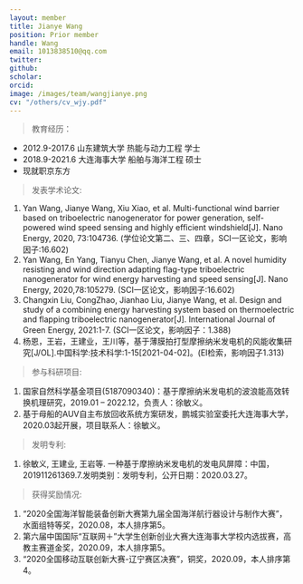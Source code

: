 ```yaml
---
layout: member
title: Jianye Wang
position: Prior member
handle: Wang
email: 1013838510@qq.com
twitter: 
github: 
scholar:
orcid: 
image: /images/team/wangjianye.png
cv: "/others/cv_wjy.pdf"
---
```


> 教育经历：

- 2012.9-2017.6 山东建筑大学 热能与动力工程 学士
- 2018.9-2021.6 大连海事大学 船舶与海洋工程 硕士
- 现就职京东方


> 发表学术论文:

1. Yan Wang, Jianye Wang, Xiu Xiao, et al. Multi-functional wind barrier based on triboelectric nanogenerator for power generation, self-powered wind speed sensing and highly efficient windshield[J]. Nano Energy, 2020, 73:104736. (学位论文第二、三、四章，SCI一区论文，影响因子:16.602)
2. Yan Wang, En Yang, Tianyu Chen, Jianye Wang, et al. A novel humidity resisting and wind direction adapting flag-type triboelectric nanogenerator for wind energy harvesting and speed sensing[J]. Nano Energy, 2020,78:105279. (SCI一区论文，影响因子:16.602)
3. Changxin Liu, CongZhao, Jianhao Liu, Jianye Wang, et al. Design and study of a combining energy harvesting system based on thermoelectric and flapping triboelectric nanogenerator[J]. International Journal of Green Energy, 2021:1-7. (SCI一区论文，影响因子：1.388)
4. 杨恩，王岩，王建业，王川等，基于薄膜拍打型摩擦纳米发电机的风能收集研究[J/OL].中国科学:技术科学:1-15[2021-04-02]。(EI检索，影响因子1.313)

> 参与科研项目:

1. 国家自然科学基金项目(5187090340)：基于摩擦纳米发电机的波浪能高效转换机理研究，2019.01 – 2022.12，负责人：徐敏义。
2. 基于母船的AUV自主布放回收系统方案研发，鹏城实验室委托大连海事大学，2020.03起开展，项目联系人：徐敏义。

> 发明专利:

1. 徐敏义, 王建业, 王岩等. 一种基于摩擦纳米发电机的发电风屏障：中国，201911261369.7.发明类别：发明专利，公开日期：2020.03.27。

> 获得奖励情况:

1. “2020全国海洋智能装备创新大赛第九届全国海洋航行器设计与制作大赛”，水面组特等奖，2020.08，本人排序第5。
2. 第六届中国国际“互联网＋”大学生创新创业大赛大连海事大学校内选拔赛，高教主赛道金奖，2020.09，本人排序第5。
3. “2020全国移动互联创新大赛-辽宁赛区决赛”，铜奖，2020.09，本人排序第4。

